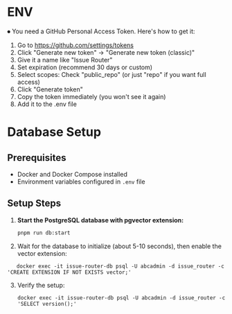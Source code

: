 # ENV

⏺ You need a GitHub Personal Access Token. Here's how to get it:

1. Go to https://github.com/settings/tokens
2. Click "Generate new token" → "Generate new token (classic)"
3. Give it a name like "Issue Router"
4. Set expiration (recommend 30 days or custom)
5. Select scopes: Check "public_repo" (or just "repo" if you want full
   access)
6. Click "Generate token"
7. Copy the token immediately (you won't see it again)
8. Add it to the .env file



# Database Setup

## Prerequisites
- Docker and Docker Compose installed
- Environment variables configured in `.env` file

## Setup Steps

1. **Start the PostgreSQL database with pgvector extension:**
   ```bash
   pnpm run db:start
   ```

2. Wait for the database to initialize (about 5-10 seconds), then enable the vector extension:
```shell
   docker exec -it issue-router-db psql -U abcadmin -d issue_router -c 'CREATE EXTENSION IF NOT EXISTS vector;'
```
3. Verify the setup:
    ```shell
   docker exec -it issue-router-db psql -U abcadmin -d issue_router -c 'SELECT version();'
```
